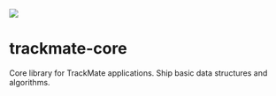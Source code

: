 [![](https://travis-ci.org/fiji/trackmate-core.svg?branch=master)](https://travis-ci.org/fiji/trackmate-core)

# trackmate-core
Core library for TrackMate applications. Ship basic data structures and algorithms.
